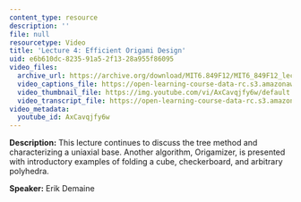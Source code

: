 ```yaml
---
content_type: resource
description: ''
file: null
resourcetype: Video
title: 'Lecture 4: Efficient Origami Design'
uid: e6b610dc-8235-91a5-2f13-28a955f86095
video_files:
  archive_url: https://archive.org/download/MIT6.849F12/MIT6_849F12_lec04_300k.mp4
  video_captions_file: https://open-learning-course-data-rc.s3.amazonaws.com/6-849-geometric-folding-algorithms-linkages-origami-polyhedra-fall-2012/b69243de951d518288f5acf21627b528_AxCavqjfy6w.vtt
  video_thumbnail_file: https://img.youtube.com/vi/AxCavqjfy6w/default.jpg
  video_transcript_file: https://open-learning-course-data-rc.s3.amazonaws.com/6-849-geometric-folding-algorithms-linkages-origami-polyhedra-fall-2012/4dfe7a2f3bd689730752e005f5a0dcbb_AxCavqjfy6w.pdf
video_metadata:
  youtube_id: AxCavqjfy6w
---
```


**Description:** This lecture continues to discuss the tree method and characterizing a uniaxial base. Another algorithm, Origamizer, is presented with introductory examples of folding a cube, checkerboard, and arbitrary polyhedra.

**Speaker:** Erik Demaine